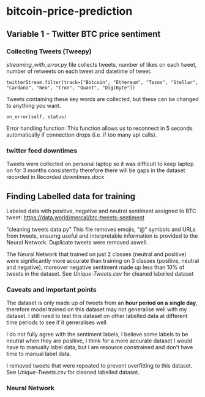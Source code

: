# bitcoin-price-prediction


## Variable 1 - Twitter BTC price sentiment 

### Collecting Tweets (Tweepy)

*streaming_with_error.py* file collects tweets, number of likes on each tweet, number of retweets on each tweet and datetime of tweet.  

    twitterStream.filter(track=["Bitcoin", "Ethereum", "Tezos", "Stellar", "Cardano", "Neo", "Tron", "Quant", "DigiByte"])
Tweets containing these key words are collected, but these can be changed to anything you want.
      
    on_error(self, status)
 Error handling function: This function allows us to reconnect in 5 seconds automatically if connection drops (i.e. if  too many api calls).

### twitter feed downtimes 

Tweets were collected on personal laptop so it was difficult to keep laptop on for 3 months consistently therefore there will be gaps in the dataset recorded in *Recorded downtimes.docx* 

## Finding Labelled data for training
Labeled data with positive, negative and neutral sentiment assigned to BTC tweet: https://data.world/mercal/btc-tweets-sentiment

"cleaning tweets data.py" This file removes emojis, "@" symbols and URLs from tweets, ensurng useful and interpretable information is provided to the Neural Network. Duplicate tweets were removed aswell. 

The Neural Network that trained on just 2 classes (neutral and positive) were significantly more accurate than training on 3 classes (positive, neutral and negative), moreover negative sentiment made up less than 10% of tweets in the dataset. See *Unique-Tweets.csv* for cleaned labelled dataset

### Caveats and important points
The dataset is only made up of tweets from an **hour period on a single day**, therefore model trained on this dataset may not generalise well with my dataset. I still need to test this dataset on other labelled data at different time periods to see if it generalises well

I do not fully agree with the sentiment labels, I believe some labels to be neutral when they are positive, I think for a more accurate dataset I would have to manually label data, but I am resource constrained and don't have time to manual label data. 

I removed tweets that were repeated to prevent overfitting to this dataset. See *Unique-Tweets.csv* for cleaned labelled dataset.


### Neural Network




